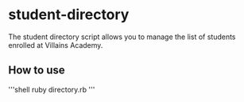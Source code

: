 # student-directory

The student directory script allows you to manage the list of students
 enrolled at Villains Academy.

 ## How to use ##

 '''shell
 ruby directory.rb
 '''
